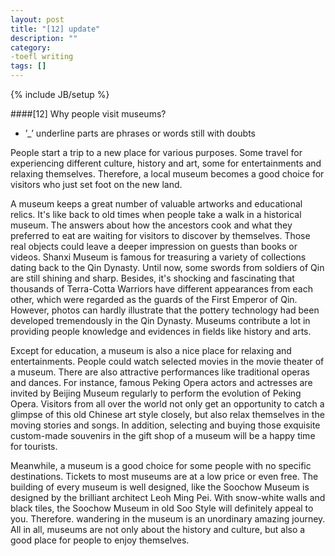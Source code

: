 ```yaml
---
layout: post
title: "[12] update"
description: ""
category:
-toefl writing 
tags: []
---
```


{% include JB/setup %}

####[12] Why people visit museums?


* ’_’ underline parts are phrases or words still with doubts

People start a trip to a new place for various purposes. Some travel for experiencing different culture, history and art, some for entertainments and relaxing themselves. Therefore, a local museum becomes a good choice for visitors who just set foot on the new land.

A museum keeps a great number of valuable artworks and educational relics. It's like back to old times when people take a walk in a historical museum. The answers about how the ancestors cook and what they preferred to eat are waiting for visitors to discover by themselves. Those real objects could leave a deeper impression on guests than books or videos. Shanxi Museum is famous for treasuring a variety of collections dating back to the Qin Dynasty. Until now, some swords from soldiers of Qin are still shining and sharp. Besides, it's shocking and fascinating that thousands of Terra-Cotta Warriors have different appearances from each other, which were regarded as the guards of the First Emperor of Qin. However, photos can hardly illustrate that the pottery technology had been developed tremendously in the Qin Dynasty. Museums contribute a lot in providing people knowledge and evidences in fields like history and arts.

Except for education, a museum is also a nice place for relaxing and entertainments. People could watch selected movies in the movie theater of a museum. There are also attractive performances like traditional operas and dances. For instance, famous Peking Opera actors and actresses are invited by Beijing Museum regularly to perform the evolution of Peking Opera. Visitors from all over the world not only get an opportunity to catch a glimpse of this old Chinese art style closely, but also relax themselves in the moving stories and songs. In addition, selecting and buying those exquisite custom-made souvenirs in the gift shop of a museum will be a happy time for tourists.

Meanwhile, a museum is a good choice for some people with no specific destinations. Tickets to most museums are at a low price or even free. The building of every museum is well designed, like the Soochow Museum is designed by the brilliant architect Leoh Ming Pei. With snow-white walls and black tiles, the Soochow Museum in old Soo Style will definitely appeal to you. Therefore. wandering in the museum is an unordinary amazing journey. All in all, museums are not only about the history and culture, but also a good place for people to enjoy themselves.